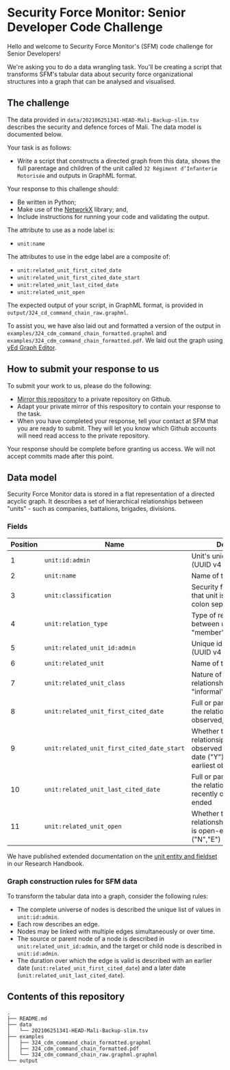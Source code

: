 # Security Force Monitor: Senior Developer Code Challenge

Hello and welcome to Security Force Monitor's (SFM) code challenge for Senior Developers!

We're asking you to do a data wrangling task. You'll be creating a script that transforms SFM's tabular data about security force organizational structures into a graph that can be analysed and visualised.

## The challenge

The data provided in `data/202106251341-HEAD-Mali-Backup-slim.tsv` describes the security and defence forces of Mali. The data model is documented below.

Your task is as follows:

- Write a script that constructs a directed graph from this data, shows the full parentage and children of the unit called `32 Régiment d’Infanterie Motorisée` and outputs in GraphML format.

Your response to this challenge should:

- Be written in Python;
- Make use of the [NetworkX](https://networkx.org/) library; and,
- Include instructions for running your code and validating the output.

The attribute to use as a node label is:

 - `unit:name`

The attributes to use in the edge label are a composite of:

 - `unit:related_unit_first_cited_date`
 - `unit:related_unit_first_cited_date_start`
 - `unit:related_unit_last_cited_date`
 - `unit:related_unit_open`
 
The expected output of your script, in GraphML format, is provided in `output/324_cd_command_chain_raw.graphml`. 

To assist you, we have also laid out and formatted a version of the output in `examples/324_cdm_command_chain_formatted.graphml` and `examples/324_cdm_command_chain_formatted.pdf`. We laid out the graph using [yEd Graph Editor](https://www.yworks.com/products/yed).

## How to submit your response to us

To submit your work to us, please do the following:

 - [Mirror this repository](https://docs.github.com/en/repositories/creating-and-managing-repositories/duplicating-a-repository#mirroring-a-repository) to a private repository on Github.
 - Adapt your private mirror of this respository to contain your response to the task.
 - When you have completed your response, tell your contact at SFM that you are ready to submit. They will let you know which Github accounts will need read access to the private repository.

Your response should be complete before granting us access. We will not accept commits made after this point.

## Data model

Security Force Monitor data is stored in a flat representation of a directed acyclic graph. It describes a set of hierarchical relationships between "units" - such as companies, battalions, brigades, divisions. 

### Fields

Position|Name|Description
---|---|---
1|`unit:id:admin`|Unit's unique identifier (UUID v4 format)|
2|`unit:name`|Name of the unit|
3|`unit:classification`|Security force branch(es) that unit is part of (semi-colon separated entries)|
4|`unit:relation_type`|Type of relationship between units ("child", "member")|
5|`unit:related_unit_id:admin`|Unique id of related unit (UUID v4 format)|
6|`unit:related_unit`|Name of the related unit|
7|`unit:related_unit_class`|Nature of authority in relationship ("command", "informal","administrative")|
8|`unit:related_unit_first_cited_date`|Full or partial date when the relationship was first observed, or strarted|
9|`unit:related_unit_first_cited_date_start`|Whether the date on which relationsip was first observed is an actual start date ("Y"), or just the earliest observation ("N")|
10|`unit:related_unit_last_cited_date`|Full or partial date when the relationship was most recently observed, or ended|
11|`unit:related_unit_open`|Whether the date the relationship between units is open-ended ("Y") or not ("N","E")|

We have published extended documentation on the [unit entity and fieldset](https://help.securityforcemonitor.org/en/latest/units.html) in our Research Handbook.

### Graph construction rules for SFM data

To transform the tabular data into a graph, consider the following rules:

- The complete universe of nodes is described the unique list of values in `unit:id:admin`.
- Each row describes an edge.
- Nodes may be linked with multiple edges simultaneously or over time.
- The source or parent node of a node is described in `unit:related_unit_id:admin`, and the target or child node is described in `unit:id:admin`.
- The duration over which the edge is valid is described with an earlier date (`unit:related_unit_first_cited_date`) and a later date (`unit:related_unit_last_cited_date`).

## Contents of this repository

```
.
├── README.md
├── data
│   └── 202106251341-HEAD-Mali-Backup-slim.tsv
├── examples
│   ├── 324_cdm_command_chain_formatted.graphml
│   ├── 324_cdm_command_chain_formatted.pdf
│   └── 324_cdm_command_chain_raw.graphml.graphml
└── output

```
